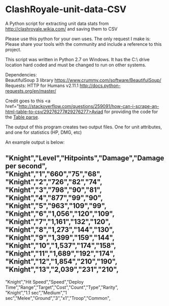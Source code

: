 # ClashRoyale-unit-data-CSV
A Python script for extracting unit data stats from http://clashroyale.wikia.com/ and saving them to CSV

Please use this python for your own uses. The only request I make is:  <br />
Please share your tools with the community and include a reference to this project. <br />

This script was written in Python 2.7 on Windows. It has the C:\ drive location hard coded and must be changed to run on other systems.

Dependencies: <br />
BeautifulSoup 3 library https://www.crummy.com/software/BeautifulSoup/ <br />
Requests: HTTP for Humans v2.11.1 http://docs.python-requests.org/en/master/

Credit goes to this <a href="http://stackoverflow.com/questions/259091/how-can-i-scrape-an-html-table-to-csv/29276277#29276277>Aviad</a>
for providing the code for the <a href="http://stackoverflow.com/questions/259091/how-can-i-scrape-an-html-table-to-csv/29276277#29276277">Table parse</a>. <br />




The output of this program creates two output files. One for unit attributes, and one for statistics (HP, DMG, etc)

An example output is below:

"Knight","Level","Hitpoints","Damage","Damage per second", <br />
"Knight","1","660","75","68", <br />
"Knight","2","726","82","74", <br />
"Knight","3","798","90","81", <br />
"Knight","4","877","99","90", <br />
"Knight","5","963","109","99", <br />
"Knight","6","1,056","120","109", <br />
"Knight","7","1,161","132","120", <br />
"Knight","8","1,273","144","130", <br />
"Knight","9","1,399","159","144", <br />
"Knight","10","1,537","174","158", <br />
"Knight","11","1,689","192","174", <br />
"Knight","12","1,854","210","190", <br />
"Knight","13","2,039","231","210", <br />
-----------------------------------

"Knight","Hit Speed","Speed","Deploy Time","Range","Target","Cost","Count","Type","Rarity", <br />
"Knight","1.1 sec","Medium","1 sec","Melee","Ground","3","x1","Troop","Common",
